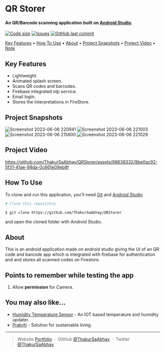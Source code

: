 
<h1>
  <br>
  QR Storer
  <br>
</h1>

<h4 >An QR/Barcode scanning application built on <a href="https://developer.android.com/studio/" target="_blank">Android Studio</a>.</h4>

  [![Code size](https://img.shields.io/github/languages/code-size/ThakurSaAbhay/QRStorer?style=for-the-badge)](https://github.com/ThakurSaAbhay/Buzznews)
  [![Issues](https://img.shields.io/github/issues/ThakurSaAbhay/QRStorer?style=for-the-badge&label=Issues)](https://github.com/ThakurSaAbhay/Buzznews)
  [![GitHub last commit](https://img.shields.io/github/last-commit/ThakurSaAbhay/QRStorer?style=for-the-badge&logo=git)](https://github.com/Apurva-tech/) 

<p>
  <a href="#key-features">Key Features</a> •
  <a href="#how-to-use">How To Use</a> •
  <a href="#about">About</a> •
  <a href="#project-snapshots">Project Snapshots</a> •
  <a href="#project-video">Project Video</a> •
  <a href="#points-to-remember-while-testing-the-app">Note</a> 
</p>

## Key Features

* Lightweight.
* Animated splash screen.
* Scans QR codes and barcodes.
* Firebase integrated otp service.
* Email login.
* Stores the interpretations in FireStore.

## Project Snapshots



![Screenshot 2023-06-06 220941](https://github.com/ThakurSaAbhay/QRStorer/assets/98638332/5f961e82-55de-453f-95a8-284fd5bc508e)
![Screenshot 2023-06-06 221003](https://github.com/ThakurSaAbhay/QRStorer/assets/98638332/da01488b-1b30-43e2-887b-ce7e5bceb223)
![Screenshot 2023-06-06 215600](https://github.com/ThakurSaAbhay/QRStorer/assets/98638332/bcc248ac-c015-495f-a950-964b4b28b156)
![Screenshot 2023-06-06 221029](https://github.com/ThakurSaAbhay/QRStorer/assets/98638332/dd6aaff5-6a5e-4a96-9879-e0eb53e18633)

## Project Video



https://github.com/ThakurSaAbhay/QRStorer/assets/98638332/9be0ac92-5f31-41ae-98da-0c661e09eb8f



## How To Use

To clone and run this application, you'll need [Git](https://git-scm.com) and [Android Studio](https://developer.android.com/studio/) 

```bash
# Clone this repository

$ git clone https://github.com/ThakurSaAbhay/QRStorer

```
and open the cloned folder with Android Studio.

## About

This is an android application made on android studio giving the UI of an QR code and barcode app which is integrated with firebase for authentication and and stores all scanned codes on Firestore.

## Points to remember while testing the app

1. Allow **permission** for Camera.


## You may also like...

- [Humidity Temperature Sensor](https://github.com/ThakurSaAbhay/Humidity-Temperature-Sensor) - An IOT based temperature and humidity updater.
- [Prakriti](https://github.com/ThakurSaAbhay/Prakriti) - Solution for sustainable living.



---

> Website [Portfolio](https://thakursaabhay.github.io/Portfolio/) &nbsp;&middot;&nbsp;
> GitHub [@ThakurSaAbhay](https://github.com/ThakurSaAbhay) &nbsp;&middot;&nbsp;
> Twitter [@ThakurSaAbhay](https://twitter.com/ThakurSaAbhay)


